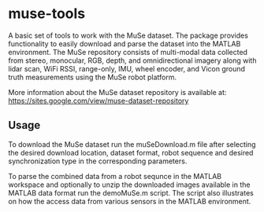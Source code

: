 # muse-tools

A basic set of tools to work with the MuSe dataset. The package provides functionality to easily download and parse the dataset into the MATLAB environment. The MuSe repository consists of multi-modal data collected from stereo, monocular, RGB, depth, and omnidirectional imagery along with lidar scan, WiFi RSSI, range-only, IMU, wheel encoder, and Vicon ground truth measurements using the MuSe robot platform. 

More information about the MuSe dataset repository is available at:  
https://sites.google.com/view/muse-dataset-repository


## Usage

To download the MuSe dataset run the muSeDownload.m file after selecting the desired download location, dataset format, robot sequence and desired synchronization type in the corresponding parameters.

To parse the combined data from a robot sequnce in the MATLAB workspace and optionally to unzip the downloaded images available in the MATLAB data format run the demoMuSe.m script. The script also illustrates on how the access data from various sensors in the MATLAB environment. 
